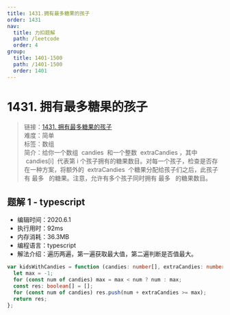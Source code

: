 ```yaml
---
title: 1431.拥有最多糖果的孩子
order: 1431
nav:
  title: 力扣题解
  path: /leetcode
  order: 4
group:
  title: 1401-1500
  path: /1401-1500
  order: 1401
---
```


# 1431. 拥有最多糖果的孩子

> 链接：[1431. 拥有最多糖果的孩子](https://leetcode-cn.com/problems/kids-with-the-greatest-number-of-candies/)  
> 难度：简单  
> 标签：数组  
> 简介：给你一个数组  candies  和一个整数  extraCandies ，其中  candies[i]  代表第 i 个孩子拥有的糖果数目。对每一个孩子，检查是否存在一种方案，将额外的  extraCandies  个糖果分配给孩子们之后，此孩子有 最多   的糖果。注意，允许有多个孩子同时拥有 最多   的糖果数目。

## 题解 1 - typescript

- 编辑时间：2020.6.1
- 执行用时：92ms
- 内存消耗：36.3MB
- 编程语言：typescript
- 解法介绍：遍历两遍，第一遍获取最大值，第二遍判断是否值最大。

```typescript
var kidsWithCandies = function (candies: number[], extraCandies: number): boolean[] {
  let max = -1;
  for (const num of candies) max = max < num ? num : max;
  const res: boolean[] = [];
  for (const num of candies) res.push(num + extraCandies >= max);
  return res;
};
```
